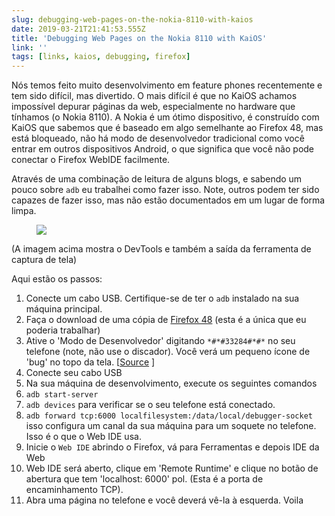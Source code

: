```yaml
---
slug: debugging-web-pages-on-the-nokia-8110-with-kaios
date: 2019-03-21T21:41:53.555Z
title: 'Debugging Web Pages on the Nokia 8110 with KaiOS'
link: ''
tags: [links, kaios, debugging, firefox]
---
```

Nós temos feito muito desenvolvimento em feature phones recentemente e tem sido difícil, mas divertido. O mais difícil é que no KaiOS achamos impossível depurar páginas da web, especialmente no hardware que tínhamos (o Nokia 8110). A Nokia é um ótimo dispositivo, é construído com KaiOS que sabemos que é baseado em algo semelhante ao Firefox 48, mas está bloqueado, não há modo de desenvolvedor tradicional como você entrar em outros dispositivos Android, o que significa que você não pode conectar o Firefox WebIDE facilmente.

Através de uma combinação de leitura de alguns blogs, e sabendo um pouco sobre `adb` eu trabalhei como fazer isso. Note, outros podem ter sido capazes de fazer isso, mas não estão documentados em um lugar de forma limpa.

<figure>
  <img src="/images/2019-03-21-debugging-web-pages-on-the-nokia-8110-with-kaios.jpeg">
</figure>

(A imagem acima mostra o DevTools e também a saída da ferramenta de captura de tela)

Aqui estão os passos:

1. Conecte um cabo USB. Certifique-se de ter o `adb` instalado na sua máquina principal.
2. Faça o download de uma cópia de [Firefox 48](https://archive.mozilla.org/pub/firefox/releases/48.0.2/) (esta é a única que eu poderia trabalhar)
3. Ative o &#39;Modo de Desenvolvedor&#39; digitando `*#*#33284#*#*` no seu telefone (note, não use o discador). Você verá um pequeno ícone de &#39;bug&#39; no topo da tela. [[Source](https://groups.google.com/forum/#!topic/bananahackers/MIpcrSXTRBk) ]
4. Conecte seu cabo USB
5. Na sua máquina de desenvolvimento, execute os seguintes comandos
1. `adb start-server`
2. `adb devices` para verificar se o seu telefone está conectado.
3. `adb forward tcp:6000 localfilesystem:/data/local/debugger-socket` isso configura um canal da sua máquina para um soquete no telefone. Isso é o que o Web IDE usa.
6. Inicie o `Web IDE` abrindo o Firefox, vá para Ferramentas e depois IDE da Web
7. Web IDE será aberto, clique em &#39;Remote Runtime&#39; e clique no botão de abertura que tem &#39;localhost: 6000&#39; pol. (Esta é a porta de encaminhamento TCP).
8. Abra uma página no telefone e você deverá vê-la à esquerda. Voila

